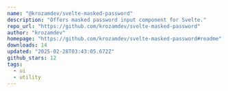 ```yaml
---
name: "@krozamdev/svelte-masked-password"
description: "Offers masked password input component for Svelte."
repo_url: "https://github.com/krozamdev/svelte-masked-password"
author: "krozamdev"
homepage: "https://github.com/krozamdev/svelte-masked-password#readme"
downloads: 14
updated: "2025-02-28T03:43:05.672Z"
github_stars: 12
tags: 
  - ui
  - utility
---
```

